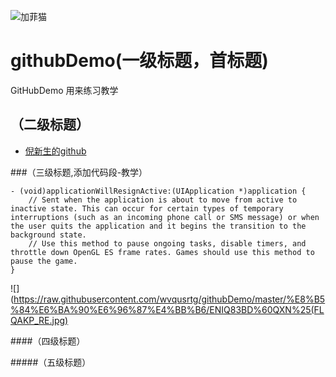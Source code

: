 ![加菲猫](https://avatars1.githubusercontent.com/u/9712045?v=3&s=460)
# githubDemo(一级标题，首标题)
GitHubDemo 用来练习教学
## （二级标题）
*    [倪新生的github](https://github.com/wvqusrtg)

###（三级标题,添加代码段-教学）

```
- (void)applicationWillResignActive:(UIApplication *)application {
    // Sent when the application is about to move from active to inactive state. This can occur for certain types of temporary interruptions (such as an incoming phone call or SMS message) or when the user quits the application and it begins the transition to the background state.
    // Use this method to pause ongoing tasks, disable timers, and throttle down OpenGL ES frame rates. Games should use this method to pause the game.
}

```




![](https://raw.githubusercontent.com/wvqusrtg/githubDemo/master/%E8%B5%84%E6%BA%90%E6%96%87%E4%BB%B6/ENIQ83BD%60QXN%25(FLQAKP_RE.jpg)

####（四级标题）

#####（五级标题）




